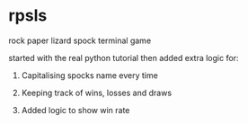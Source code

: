 # rpsls
rock paper lizard spock terminal game

started with the real python tutorial then added extra logic for:

1. Capitalising spocks name every time

2. Keeping track of wins, losses and draws

3. Added logic to show win rate
